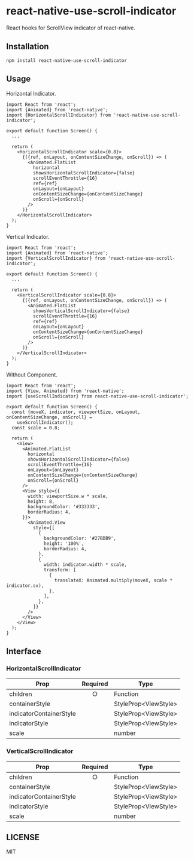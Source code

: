 # react-native-use-scroll-indicator

React hooks for ScrollView indicator of react-native.

## Installation

```
npm install react-native-use-scroll-indicator
```

## Usage

Horizontal Indicator.

```tsx
import React from 'react';
import {Animated} from 'react-native';
import {HorizontalScrollIndicator} from 'react-native-use-scroll-indicator';

export default function Screen() {
  ...

  return (
    <HorizontalScrollIndicator scale={0.8}>
      {({ref, onLayout, onContentSizeChange, onScroll}) => (
        <Animated.FlatList
          horizontal
          showsHorizontalScrollIndicator={false}
          scrollEventThrottle={16}
          ref={ref}
          onLayout={onLayout}
          onContentSizeChange={onContentSizeChange}
          onScroll={onScroll}
        />
      )}
    </HorizontalScrollIndicator>
  );
}
```

Vertical Indicator.

```tsx
import React from 'react';
import {Animated} from 'react-native';
import {VerticalScrollIndicator} from 'react-native-use-scroll-indicator';

export default function Screen() {
  ...

  return (
    <VerticalScrollIndicator scale={0.8}>
      {({ref, onLayout, onContentSizeChange, onScroll}) => (
        <Animated.FlatList
          showsVerticalScrollIndicator={false}
          scrollEventThrottle={16}
          ref={ref}
          onLayout={onLayout}
          onContentSizeChange={onContentSizeChange}
          onScroll={onScroll}
        />
      )}
    </VerticalScrollIndicator>
  );
}
```

Without Component.

```tsx
import React from 'react';
import {View, Animated} from 'react-native';
import {useScrollIndicator} from react-native-use-scroll-indicator';

export default function Screen() {
  const {moveX, indicator, viewportSize, onLayout, onContentSizeChange, onScroll} =
    useScrollIndicator();
  const scale = 0.8;

  return (
    <View>
      <Animated.FlatList
        horizontal
        showsHorizontalScrollIndicator={false}
        scrollEventThrottle={16}
        onLayout={onLayout}
        onContentSizeChange={onContentSizeChange}
        onScroll={onScroll}
      />
      <View style={{
        width: viewportSize.w * scale,
        height: 8,
        backgroundColor: '#333333',
        borderRadius: 4,
      }}>
        <Animated.View
          style={[
            {
              backgroundColor: '#27BDB9',
              height: '100%',
              borderRadius: 4,
            },
            {
              width: indicator.width * scale,
              transform: [
                {
                  translateX: Animated.multiply(moveX, scale * indicator.sx),
                },
              ],
            },
          ]}
        />
      </View>
    </View>
  );
}
```

## Interface

### HorizontalScrollIndicator

| Prop                    | Required | Type                  |
|-------------------------|:--------:|-----------------------|
| children                |    ○     | Function              |
| containerStyle          |          | StyleProp\<ViewStyle> |
| indicatorContainerStyle |          | StyleProp\<ViewStyle> |
| indicatorStyle          |          | StyleProp\<ViewStyle> |
| scale                   |          | number                |

### VerticalScrollIndicator

| Prop                    | Required | Type                  |
|-------------------------|:--------:|-----------------------|
| children                |    ○     | Function              |
| containerStyle          |          | StyleProp\<ViewStyle> |
| indicatorContainerStyle |          | StyleProp\<ViewStyle> |
| indicatorStyle          |          | StyleProp\<ViewStyle> |
| scale                   |          | number                |

## LICENSE

MIT
